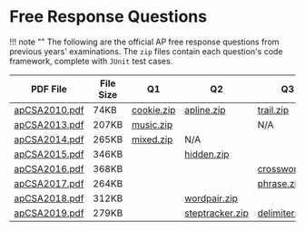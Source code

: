 # Free Response Questions

!!! note ""
    The following are the official AP free response questions from previous
    years' examinations. The `zip` files contain each question's code framework,
    complete with `JUnit` test cases.

PDF File | File Size | Q1 | Q2 | Q3 | Q4
-------- | --------- | -- | -- | -- | --
[apCSA2010.pdf](/csa/pdf/apCSA2010.pdf) |  74KB | [cookie.zip](/csa/zip/cookie.zip) |[apline.zip](/csa/zip/apline.zip) | [trail.zip](/csa/zip/trail.zip) | N/A
[apCSA2013.pdf](/csa/pdf/apCSA2013.pdf) | 207KB | [music.zip](/csa/zip/music.zip)   | | N/A | [sky.zip](/csa/zip/sky.zip)
[apCSA2014.pdf](/csa/pdf/apCSA2014.pdf) | 265KB | [mixed.zip](/csa/zip/mixed.zip)   | N/A |  |
[apCSA2015.pdf](/csa/pdf/apCSA2015.pdf) | 346KB | | [hidden.zip](/csa/zip/hidden.zip) |  |
[apCSA2016.pdf](/csa/pdf/apCSA2016.pdf) | 368KB | | | [crossword.zip](/csa/zip/crossword.zip) | [formatter.zip](/csa/zip/formatter.zip)
[apCSA2017.pdf](/csa/pdf/apCSA2017.pdf) | 264KB | | | [phrase.zip](/csa/zip/phrase.zip) |
[apCSA2018.pdf](/csa/pdf/apCSA2018.pdf) | 312KB | | [wordpair.zip](/csa/zip/wordpair.zip) | |  [tester.zip](/csa/zip/tester.zip)
[apCSA2019.pdf](/csa/pdf/apCSA2019.pdf) | 279KB | | [steptracker.zip](/csa/zip/steptracker.zip) | [delimiters.zip](/csa/zip/delimiters.zip) | 

